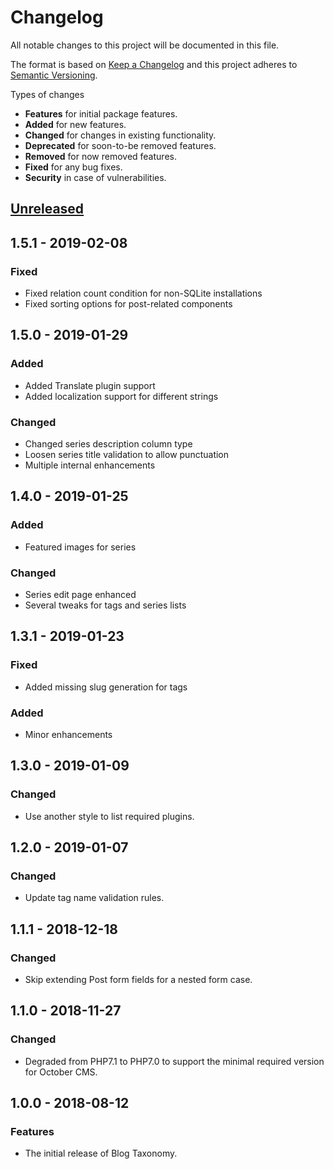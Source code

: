 # Changelog
All notable changes to this project will be documented in this file.

The format is based on [Keep a Changelog](http://keepachangelog.com/en/1.0.0/)
and this project adheres to [Semantic Versioning](http://semver.org/spec/v2.0.0.html).

Types of changes

* **Features** for initial package features.
* **Added** for new features.
* **Changed** for changes in existing functionality.
* **Deprecated** for soon-to-be removed features.
* **Removed** for now removed features.
* **Fixed** for any bug fixes.
* **Security** in case of vulnerabilities.

## [Unreleased]

## 1.5.1 - 2019-02-08

### Fixed
* Fixed relation count condition for non-SQLite installations
* Fixed sorting options for post-related components

## 1.5.0 - 2019-01-29

### Added
* Added Translate plugin support
* Added localization support for different strings

### Changed
* Changed series description column type
* Loosen series title validation to allow punctuation
* Multiple internal enhancements

## 1.4.0 - 2019-01-25

### Added
* Featured images for series

### Changed
* Series edit page enhanced
* Several tweaks for tags and series lists

## 1.3.1 - 2019-01-23

### Fixed
* Added missing slug generation for tags

### Added
* Minor enhancements

## 1.3.0 - 2019-01-09

### Changed
* Use another style to list required plugins.

## 1.2.0 - 2019-01-07

### Changed
* Update tag name validation rules.

## 1.1.1 - 2018-12-18

### Changed
* Skip extending Post form fields for a nested form case.
 
## 1.1.0 - 2018-11-27

### Changed
* Degraded from PHP7.1 to PHP7.0 to support the minimal required version for October CMS.

## 1.0.0 - 2018-08-12

### Features
* The initial release of Blog Taxonomy.

[Unreleased]: https://github.com/GinoPane/oc-blogtaxonomy-plugin/compare/v1.5.1...HEAD
